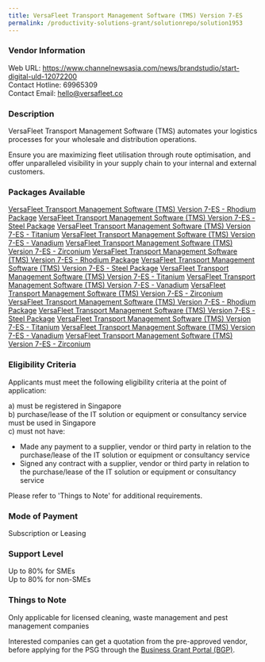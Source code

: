 ```yaml
---
title: VersaFleet Transport Management Software (TMS) Version 7-ES
permalink: /productivity-solutions-grant/solutionrepo/solution1953
---
```


### Vendor Information
Web URL: https://www.channelnewsasia.com/news/brandstudio/start-digital-uld-12072200 <br>Contact Hotline: 69965309 <br>Contact Email: hello@versafleet.co <br>

### Description

VersaFleet Transport Management Software (TMS) automates your logistics processes for your wholesale and distribution operations. 

Ensure you are maximizing fleet utilisation through route optimisation, and offer unparalleled visibility in your supply chain to your internal and external customers.

### Packages Available

<a href='https://www.gobusiness.gov.sg/images/psg/VersaFleet_20200530_Desensitised_Annex_3_Part_1.pdf' target='_blank'>VersaFleet Transport Management Software (TMS) Version 7-ES - Rhodium Package</a>
<a href='https://www.gobusiness.gov.sg/images/psg/VersaFleet_20200530_Desensitised_Annex_3_Part_2.pdf' target='_blank'>VersaFleet Transport Management Software (TMS) Version 7-ES - Steel Package</a>
<a href='https://www.gobusiness.gov.sg/images/psg/VersaFleet_20200530_Desensitised_Annex_3_Part_3.pdf' target='_blank'>VersaFleet Transport Management Software (TMS) Version 7-ES - Titanium</a>
<a href='https://www.gobusiness.gov.sg/images/psg/VersaFleet_20200530_Desensitised_Annex_3_Part_4.pdf' target='_blank'>VersaFleet Transport Management Software (TMS) Version 7-ES - Vanadium</a>
<a href='https://www.gobusiness.gov.sg/images/psg/VersaFleet_20200530_Desensitised_Annex_3_Part_5.pdf' target='_blank'>VersaFleet Transport Management Software (TMS) Version 7-ES - Zirconium</a>
<a href='https://www.gobusiness.gov.sg/images/psg/VersaFleet_20200530_Desensitised_Annex_3_Part_1.pdf' target='_blank'>VersaFleet Transport Management Software (TMS) Version 7-ES - Rhodium Package</a>
<a href='https://www.gobusiness.gov.sg/images/psg/VersaFleet_20200530_Desensitised_Annex_3_Part_2.pdf' target='_blank'>VersaFleet Transport Management Software (TMS) Version 7-ES - Steel Package</a>
<a href='https://www.gobusiness.gov.sg/images/psg/VersaFleet_20200530_Desensitised_Annex_3_Part_3.pdf' target='_blank'>VersaFleet Transport Management Software (TMS) Version 7-ES - Titanium</a>
<a href='https://www.gobusiness.gov.sg/images/psg/VersaFleet_20200530_Desensitised_Annex_3_Part_4.pdf' target='_blank'>VersaFleet Transport Management Software (TMS) Version 7-ES - Vanadium</a>
<a href='https://www.gobusiness.gov.sg/images/psg/VersaFleet_20200530_Desensitised_Annex_3_Part_5.pdf' target='_blank'>VersaFleet Transport Management Software (TMS) Version 7-ES - Zirconium</a>
<a href='https://www.gobusiness.gov.sg/images/psg/VersaFleet_20200530_Desensitised_Annex_3_Part_1.pdf' target='_blank'>VersaFleet Transport Management Software (TMS) Version 7-ES - Rhodium Package</a>
<a href='https://www.gobusiness.gov.sg/images/psg/VersaFleet_20200530_Desensitised_Annex_3_Part_2.pdf' target='_blank'>VersaFleet Transport Management Software (TMS) Version 7-ES - Steel Package</a>
<a href='https://www.gobusiness.gov.sg/images/psg/VersaFleet_20200530_Desensitised_Annex_3_Part_3.pdf' target='_blank'>VersaFleet Transport Management Software (TMS) Version 7-ES - Titanium</a>
<a href='https://www.gobusiness.gov.sg/images/psg/VersaFleet_20200530_Desensitised_Annex_3_Part_4.pdf' target='_blank'>VersaFleet Transport Management Software (TMS) Version 7-ES - Vanadium</a>
<a href='https://www.gobusiness.gov.sg/images/psg/VersaFleet_20200530_Desensitised_Annex_3_Part_5.pdf' target='_blank'>VersaFleet Transport Management Software (TMS) Version 7-ES - Zirconium</a>

### Eligibility Criteria

Applicants must meet the following eligibility criteria at the point of application:

a) must be registered in Singapore <br>
b) purchase/lease of the IT solution or equipment or consultancy service must be used in Singapore <br>
c) must not have:
- Made any payment to a supplier, vendor or third party in relation to the purchase/lease of the IT solution or equipment or consultancy service
- Signed any contract with a supplier, vendor or third party in relation to the purchase/lease of the IT solution or equipment or consultancy service

Please refer to 'Things to Note' for additional requirements.

### Mode of Payment
Subscription or Leasing

### Support Level
Up to 80% for SMEs <br>
Up to 80% for non-SMEs

### Things to Note
Only applicable for licensed cleaning, waste management and pest management companies

Interested companies can get a quotation from the pre-approved vendor, before applying for the PSG through the <a target='_blank' href='https://www.businessgrants.gov.sg/'>Business Grant Portal (BGP)</a>.
